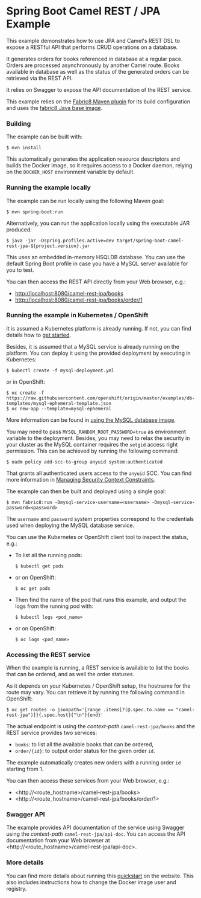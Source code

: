 # Spring Boot Camel REST / JPA Example

This example demonstrates how to use JPA and Camel's REST DSL
to expose a RESTful API that performs CRUD operations on a database.

It generates orders for books referenced in database at a regular pace.
Orders are processed asynchronously by another Camel route. Books available
in database as well as the status of the generated orders can be retrieved
via the REST API.

It relies on Swagger to expose the API documentation of the REST service.

This example relies on the [Fabric8 Maven plugin](https://maven.fabric8.io)
for its build configuration and uses the
[fabric8 Java base image](https://github.com/fabric8io/base-images#java-base-images).

### Building

The example can be built with:

    $ mvn install

This automatically generates the application resource descriptors and builds
the Docker image, so it requires access to a Docker daemon, relying on the
`DOCKER_HOST` environment variable by default.

### Running the example locally

The example can be run locally using the following Maven goal:

    $ mvn spring-boot:run

Alternatively, you can run the application locally using the executable
JAR produced:

    $ java -jar -Dspring.profiles.active=dev target/spring-boot-camel-rest-jpa-${project.version}.jar

This uses an embedded in-memory HSQLDB database. You can use the default
Spring Boot profile in case you have a MySQL server available for you to test.

You can then access the REST API directly from your Web browser, e.g.:

- <http://localhost:8080/camel-rest-jpa/books>
- <http://localhost:8080/camel-rest-jpa/books/order/1>

### Running the example in Kubernetes / OpenShift

It is assumed a Kubernetes platform is already running. If not, you can
find details how to [get started](http://fabric8.io/guide/getStarted/index.html).

Besides, it is assumed that a MySQL service is already running on the platform.
You can deploy it using the provided deployment by executing in Kubernetes:

    $ kubectl create -f mysql-deployment.yml

or in OpenShift:

    $ oc create -f https://raw.githubusercontent.com/openshift/origin/master/examples/db-templates/mysql-ephemeral-template.json
    $ oc new-app --template=mysql-ephemeral

More information can be found in [using the MySQL database image](https://docs.openshift.com/container-platform/3.3/using_images/db_images/mysql.html).

You may need to pass `MYSQL_RANDOM_ROOT_PASSWORD=true` as environment variable
to the deployment.
Besides, you may need to relax the security in your cluster as the MySQL container
requires the `setgid` access right permission. This can be achieved by running the
following command:
 
    $ oadm policy add-scc-to-group anyuid system:authenticated

That grants all authenticated users access to the `anyuid` SCC. You can find
more information in [Managing Security Context Constraints](https://docs.openshift.org/latest/admin_guide/manage_scc.html).

The example can then be built and deployed using a single goal:

    $ mvn fabric8:run -Dmysql-service-username=<username> -Dmysql-service-password=<password>

The `username` and `password` system properties correspond to the credentials
used when deploying the MySQL database service.

You can use the Kubernetes or OpenShift client tool to inspect the status, e.g.:

- To list all the running pods:
    ```
    $ kubectl get pods
    ```

- or on OpenShift:
    ```
    $ oc get pods
    ```

- Then find the name of the pod that runs this example, and output the logs from the running pod with:
    ```
    $ kubectl logs <pod_name>
    ```

- or on OpenShift:
    ```
    $ oc logs <pod_name>
    ```

### Accessing the REST service

When the example is running, a REST service is available to list the books
that can be ordered, and as well the order statuses.

As it depends on your Kubernetes / OpenShift setup, the hostname for the route
may vary. You can retrieve it by running the following command in OpenShift:

    $ oc get routes -o jsonpath='{range .items[?(@.spec.to.name == "camel-rest-jpa")]}{.spec.host}{"\n"}{end}'

The actual endpoint is using the _context-path_ `camel-rest-jpa/books` and
the REST service provides two services:

- `books`: to list all the available books that can be ordered,
- `order/{id}`: to output order status for the given order `id`.

The example automatically creates new orders with a running order `id`
starting from 1.

You can then access these services from your Web browser, e.g.:

- <http://\<route_hostname\>/camel-rest-jpa/books>
- <http://\<route_hostname\>/camel-rest-jpa/books/order/1>

### Swagger API

The example provides API documentation of the service using Swagger using
the _context-path_ `camel-rest-jpa/api-doc`. You can access the API documentation
from your Web browser at <http://\<route_hostname\>/camel-rest-jpa/api-doc>.

### More details

You can find more details about running this [quickstart](http://fabric8.io/guide/quickstarts/running.html)
on the website. This also includes instructions how to change the Docker
image user and registry.